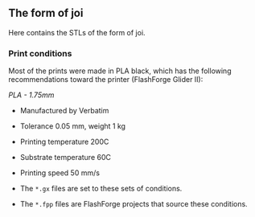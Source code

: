## The form of joi

Here contains the STLs of the form of joi.

### Print conditions

Most of the prints were made in PLA black, which has the following recommendations toward the printer (FlashForge Glider II):

_PLA - 1.75mm_ 

* Manufactured by Verbatim
* Tolerance 0.05 mm, weight 1 kg 
* Printing temperature 200C
* Substrate temperature 60C
* Printing speed 50 mm/s

* The `*.gx` files are set to these sets of conditions.
* The `*.fpp` files are FlashForge projects that source these conditions.